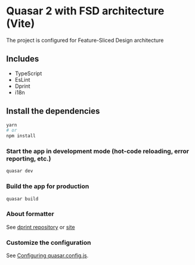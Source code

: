 # Quasar 2 with FSD architecture (Vite)

The project is configured for Feature-Sliced Design architecture

## Includes

- TypeScript
- EsLint
- Dprint
- i18n

## Install the dependencies

```bash
yarn
# or
npm install
```

### Start the app in development mode (hot-code reloading, error reporting, etc.)

```bash
quasar dev
```

### Build the app for production

```bash
quasar build
```

### About formatter

See [dprint repository](https://github.com/dprint/dprint) or [site](https://dprint.dev/)

### Customize the configuration

See [Configuring quasar.config.js](https://v2.quasar.dev/quasar-cli-vite/quasar-config-js).
